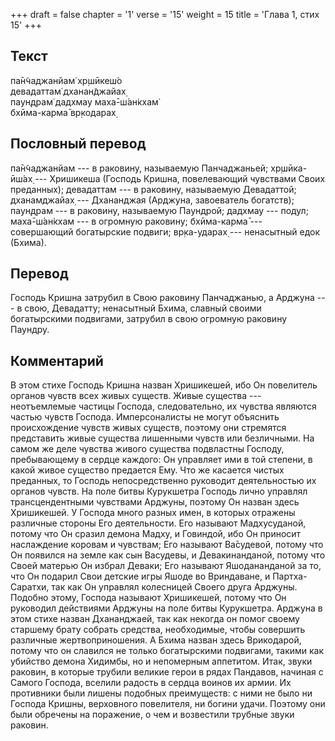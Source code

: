 +++
draft = false
chapter = '1'
verse = '15'
weight = 15
title = 'Глава 1, стих 15'
+++
## Текст

па̄н̃чаджанйам̇ хр̣шӣкеш́о  
девадаттам̇ дханан̃джайах̣  
паун̣д̣рам̇ дадхмау маха̄-ш́ан̇кхам̇  
бхӣма-карма̄ вр̣кодарах̣

## Пословный перевод

па̄н̃чаджанйам --- в раковину, называемую Панчаджаньей; хр̣шӣка-ӣш́ах̣ ---
Хришикеша (Господь Кришна, повелевающий чувствами Своих преданных);
девадаттам --- в раковину, называемую Девадаттой; дханамджайах̣ ---
Дхананджая (Арджуна, завоеватель богатств); паун̣д̣рам --- в раковину,
называемую Паундрой; дадхмау --- подул; маха̄-ш́ан̇кхам --- в огромную
раковину; бхӣма-карма̄ --- совершающий богатырские подвиги; вр̣ка-ударах̣
--- ненасытный едок (Бхима).

## Перевод

Господь Кришна затрубил в Свою раковину Панчаджанью, а Арджуна --- в
свою, Девадатту; ненасытный Бхима, славный своими богатырскими
подвигами, затрубил в свою огромную раковину Паундру.

## Комментарий

В этом стихе Господь Кришна назван Хришикешей, ибо Он повелитель органов
чувств всех живых существ. Живые существа --- неотъемлемые частицы
Господа, следовательно, их чувства являются частью чувств Господа.
Имперсоналисты не могут объяснить происхождение чувств живых существ,
поэтому они стремятся представить живые существа лишенными чувств или
безличными. На самом же деле чувства живого существа подвластны Господу,
пребывающему в сердце каждого: Он управляет ими в той степени, в какой
живое существо предается Ему. Что же касается чистых преданных, то
Господь непосредственно руководит деятельностью их органов чувств. На
поле битвы Курукшетра Господь лично управлял трансцендентными чувствами
Арджуны, поэтому Он назван здесь Хришикешей. У Господа много разных
имен, в которых отражены различные стороны Его деятельности. Его
называют Мадхусуданой, потому что Он сразил демона Мадху, и Говиндой,
ибо Он приносит наслаждение коровам и чувствам; Его называют Ва̄судевой,
потому что Он появился на земле как сын Васудевы, и Девакинанданой,
потому что Своей матерью Он избрал Деваки; Его называют Яшодананданой за
то, что Он подарил Свои детские игры Яшоде во Вриндаване, и
Партха-Саратхи, так как Он управлял колесницей Своего друга Арджуны.
Подобно этому, Господа называют Хришикешей, потому что Он руководил
действиями Арджуны на поле битвы Курукшетра. Арджуна в этом стихе назван
Дхананджаей, так как некогда он помог своему старшему брату собрать
средства, необходимые, чтобы совершить различные жертвоприношения. А
Бхима назван здесь Врикодарой, потому что он славился не только
богатырскими подвигами, такими как убийство демона Хидимбы, но и
непомерным аппетитом. Итак, звуки раковин, в которые трубили великие
герои в рядах Пандавов, начиная с Самого Господа, вселили радость в
сердца воинов их армии. Их противники были лишены подобных преимуществ:
с ними не было ни Господа Кришны, верховного повелителя, ни богини
удачи. Поэтому они были обречены на поражение, о чем и возвестили
трубные звуки раковин.
